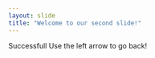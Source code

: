 ```yaml
---
layout: slide
title: "Welcome to our second slide!"
---
```

Successfull
Use the left arrow to go back!
